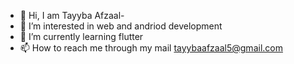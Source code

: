- 👋 Hi, I am Tayyba Afzaal-
-  👀 I’m interested in web and andriod development
- 🌱 I’m currently learning flutter
- 📫 How to reach me through my mail tayybaafzaal5@gmail.com

<!---
tayybaAfzaal/tayybaAfzaal is a ✨ special ✨ repository because its `README.md` (this file) appears on your GitHub profile.
You can click the Preview link to take a look at your changes.
--->
